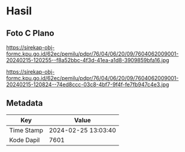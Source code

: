 # Hasil

## Foto C Plano

https://sirekap-obj-formc.kpu.go.id/62ec/pemilu/pdpr/76/04/06/20/09/7604062009001-20240215-120255--f8a52bbc-4f3d-41ea-a1d8-3909859bfa16.jpg

https://sirekap-obj-formc.kpu.go.id/62ec/pemilu/pdpr/76/04/06/20/09/7604062009001-20240215-120824--74ed8ccc-03c8-4bf7-9f4f-fe7fb947c4e3.jpg


## Metadata

| Key        | Value               |
| ---------- | ------------------- |
| Time Stamp | 2024-02-25 13:03:40 |
| Kode Dapil | 7601                |




